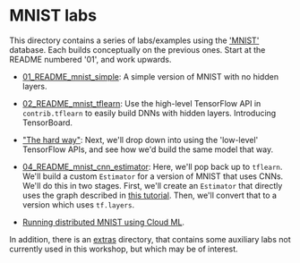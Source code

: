 
# MNIST labs

This directory contains a series of labs/examples using the ['MNIST'](http://yann.lecun.com/exdb/mnist/) database.
Each builds conceptually on the previous ones.  Start at the README numbered '01', and work upwards.

- [01_README_mnist_simple](./01_README_mnist_simple.md): A simple version of MNIST with no hidden layers.

- [02_README_mnist_tflearn](./02_README_mnist_tflearn.md): Use the high-level TensorFlow API in `contrib.tflearn` to easily build DNNs with hidden layers. Introducing TensorBoard.

- ["The hard way"](./the_hard_way/README.md): Next, we'll drop down into using the 'low-level' TensorFlow APIs, and see how we'd build the same model that way.

- [04_README_mnist_cnn_estimator](./04_README_mnist_cnn_estimator.md): Here, we'll pop back up to `tflearn`.  We'll build a custom `Estimator` for a version of MNIST that uses CNNs.  We'll do this in two stages.  First, we'll create an `Estimator` that directly uses the graph described in [this tutorial](https://www.tensorflow.org/versions/r0.11/tutorials/mnist/pros/index.html#deep-mnist-for-experts).  Then, we'll convert that to a version which uses `tf.layers`.

- [Running distributed MNIST using Cloud ML](./cloudml/README.md).

In addition, there is an [extras](./extras) directory, that contains some auxiliary labs not currently used in this workshop, but which may be of interest.

